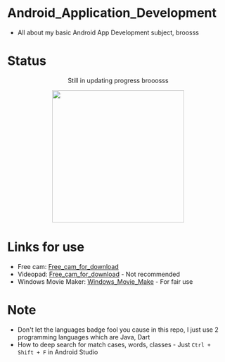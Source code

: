 # Android_Application_Development

* All about my basic Android App Development subject, broosss

# Status 

<p align = "center">Still in updating progress brooosss</p>
<p align = "center"><img src = "https://i.pinimg.com/originals/d7/0f/43/d70f43463e6ac0599e29f70bdf05ceea.gif" height = "300px"/></p>

# Links for use

* Free cam: [Free_cam_for_download](https://www.freescreenrecording.com/)
* Videopad: [Free_cam_for_download](https://www.nchsoftware.com/videopad/index.html) - Not recommended
* Windows Movie Maker: [Windows_Movie_Make](https://taimienphi.vn/download-windows-movie-maker-lam-video-194) - For fair use

# Note
* Don't let the languages badge fool you cause in this repo, I just use 2 programming languages which are Java, Dart
* How to deep search for match cases, words, classes - Just `Ctrl + Shift + F` in Android Studio
